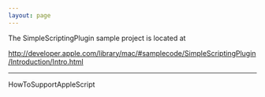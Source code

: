 ```yaml
---
layout: page
---
```



The SimpleScriptingPlugin sample project is located at

http://developer.apple.com/library/mac/#samplecode/SimpleScriptingPlugin/Introduction/Intro.html


-----

HowToSupportAppleScript
